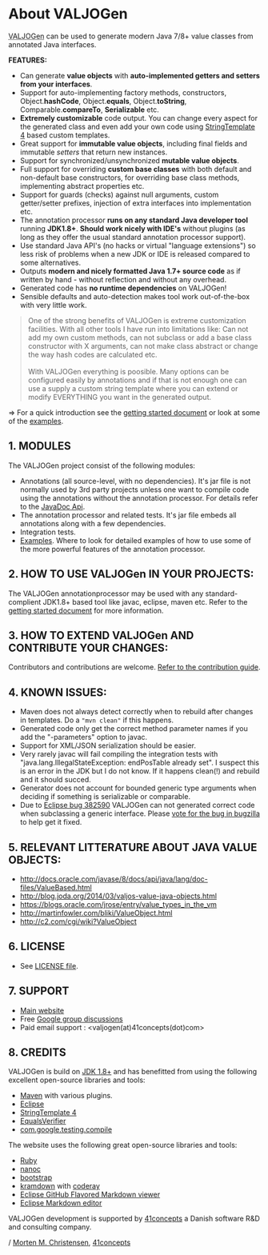 <a name="jumbotron-start"/>

# About VALJOGen

<abbr title="Value Java Object Generator">VALJOGen</abbr> can be used to generate modern Java 7/8+ value classes from annotated Java interfaces.

**FEATURES:**

+ Can generate **value objects** with **auto-implemented getters and setters from your interfaces**.
+ Support for auto-implementing factory methods, constructors, Object.**hashCode**, Object.**equals**, Object.**toString**, Comparable.**compareTo**, **Serializable** etc.
+ **Extremely customizable** code output. You can change every aspect for the generated class and even add your own code using [StringTemplate 4](http://www.stringtemplate.org) based custom templates.
+ Great support for **immutable value objects**, including final fields and immutable *setters* that return new instances.
+ Support for synchronized/unsynchronized **mutable value objects**.
+ Full support for overriding **custom base classes** with both default and non-default base constructors, for overriding base class methods, implementing abstract properties etc.
+ Support for guards (checks) against null arguments, custom getter/setter prefixes, injection of extra interfaces into implementation etc.
+ The annotation processor **runs on any standard Java developer tool** running **JDK1.8+**. **Should work nicely with IDE's** without plugins (as long as they offer the usual standard annotation processor support).
+ Use standard Java API's (no hacks or virtual "language extensions") so less risk of problems when a new JDK or IDE is released compared to some alternatives.
+ Outputs **modern and nicely formatted Java 1.7+ source code** as if written by hand - without reflection and without any overhead.
+ Generated code has **no runtime dependencies** on VALJOGen!
+ Sensible defaults and auto-detection makes tool work out-of-the-box with very little work.

<blockquote>One of the strong benefits of VALJOGen is extreme customization facilities. With all other tools I have run into limitations like: Can not add my own custom methods, can not subclass or add a base class constructor with X arguments, can not make class abstract or change the way hash codes are calculated etc.
<br/><br/>With VALJOGen everything is poosible. Many options can be configured easily by annotations and if that is not enough one can use a supply a custom string template where you can extend or modify EVERYTHING you want in the generated output.</blockquote>

<a name="important-start"/>

=> For a quick introduction see the [getting started document](GETSTARTED.md) or look at some of the [examples](http://valjogen.41concepts.com/examples.html).

<a name="important-end"/>

<a name="jumbotron-end"/>

## 1. MODULES

The VALJOGen project consist of the following modules:

- Annotations (all source-level, with no dependencies). It's jar file is not normally used by 3rd party projects unless one want to compile code using the annotations without the annotation processor. For details refer to the [JavaDoc Api](http://valjogen.41concepts.com/apidocs/com/fortyoneconcepts/valjogen/annotations/package-summary.html).
- The annotation processor and related tests. It's jar file embeds all annotations along with a few dependencies.
- Integration tests.
- [Examples](http://valjogen.41concepts.com/examples.html). Where to look for detailed examples of how to use some of the more powerful features of the annotation processor.

## 2. HOW TO USE VALJOGen IN YOUR PROJECTS:

The VALJOGen annotationprocessor may be used with any standard-complient JDK1.8+ based tool like javac, eclipse, maven etc. Refer to the [getting started document](GETSTARTED.md) for more information.

## 3. HOW TO EXTEND VALJOGen AND CONTRIBUTE YOUR CHANGES:

Contributors and contributions are welcome. [Refer to the contribution guide](CONTRIBUTING.md).

## 4. KNOWN ISSUES:
- Maven does not always detect correctly when to rebuild after changes in templates. Do a `"mvn clean"` if this happens.
- Generated code only get the correct method parameter names if you add the "-parameters" option to javac.
- Support for XML/JSON serialization should be easier.
- Very rarely javac will fail compiling the integration tests with "java.lang.IllegalStateException: endPosTable already set". I suspect this is an error in the JDK but I do not know. If it happens clean(!) and rebuild and it should succed.
- Generator does not account for bounded generic type arguments when deciding if something is serializable or comparable.
- Due to [Eclipse bug 382590][eclipsebug] VALJOGen can not generated correct code when subclassing a generic interface. Please [vote for the bug in bugzilla][eclipsebug] to help get it fixed.

[eclipsebug]: https://bugs.eclipse.org/bugs/show_bug.cgi?id=382590  "Eclipse bug 382590"

## 5. RELEVANT LITTERATURE ABOUT JAVA VALUE OBJECTS:
- <http://docs.oracle.com/javase/8/docs/api/java/lang/doc-files/ValueBased.html>
- <http://blog.joda.org/2014/03/valjos-value-java-objects.html>
- <https://blogs.oracle.com/jrose/entry/value_types_in_the_vm>
- <http://martinfowler.com/bliki/ValueObject.html>
- <http://c2.com/cgi/wiki?ValueObject>

## 6. LICENSE
- See [LICENSE file](LICENSE.md).

## 7. SUPPORT
- [Main website](http://valjogen.41concepts.com)
- Free [Google group discussions](http://groups.google.com/group/valjogen)
- Paid email support : <valjogen(at)41concepts(dot)com>

## 8. CREDITS

VALJOGen is build on [JDK 1.8+](http://www.oracle.com/technetwork/java/index.html) and has benefitted from using the following excellent open-source libraries and tools:

- [Maven](http://maven.apache.org/) with various plugins.
- [Eclipse](https://www.eclipse.org/)
- [StringTemplate 4](http://www.stringtemplate.org/)
- [EqualsVerifier](http://www.jqno.nl/equalsverifier/)
- [com.google.testing.compile](https://github.com/google/compile-testing)

The website uses the following great open-source libraries and tools:

- [Ruby](https://www.ruby-lang.org/en/)
- [nanoc](http://nanoc.ws/)
- [bootstrap](http://getbootstrap.com)
- [kramdown](http://kramdown.gettalong.org/) with [coderay](http://coderay.rubychan.de/)
- [Eclipse GitHub Flavored Markdown viewer](https://raw.github.com/satyagraha/gfm_viewer/master/p2-composite/)
- [Eclipse Markdown editor](http://www.winterwell.com/software/updatesite/)

VALJOGen development is supported by [41concepts](http://www.41concepts.com) a Danish software R&D and consulting company.

/ [Morten M. Christensen](http://www.linkedin.com/in/mortench), [41concepts](http://www.41concepts.com)